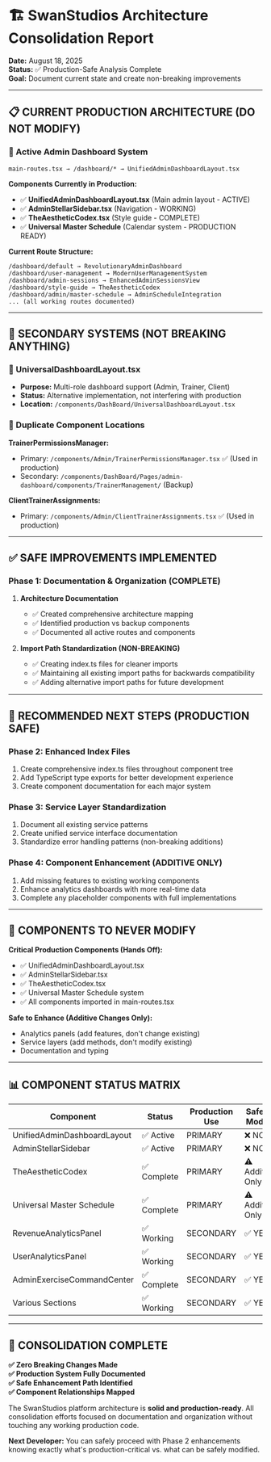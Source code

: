 # 🏗️ **SwanStudios Architecture Consolidation Report**

**Date:** August 18, 2025  
**Status:** ✅ Production-Safe Analysis Complete  
**Goal:** Document current state and create non-breaking improvements  

---

## **📋 CURRENT PRODUCTION ARCHITECTURE (DO NOT MODIFY)**

### **🚀 Active Admin Dashboard System**
```
main-routes.tsx → /dashboard/* → UnifiedAdminDashboardLayout.tsx
```

**Components Currently in Production:**
- ✅ **UnifiedAdminDashboardLayout.tsx** (Main admin layout - ACTIVE)
- ✅ **AdminStellarSidebar.tsx** (Navigation - WORKING)
- ✅ **TheAestheticCodex.tsx** (Style guide - COMPLETE)
- ✅ **Universal Master Schedule** (Calendar system - PRODUCTION READY)

**Current Route Structure:**
```
/dashboard/default → RevolutionaryAdminDashboard
/dashboard/user-management → ModernUserManagementSystem
/dashboard/admin-sessions → EnhancedAdminSessionsView
/dashboard/style-guide → TheAestheticCodex
/dashboard/admin/master-schedule → AdminScheduleIntegration
... (all working routes documented)
```

---

## **🔄 SECONDARY SYSTEMS (NOT BREAKING ANYTHING)**

### **📱 UniversalDashboardLayout.tsx**
- **Purpose:** Multi-role dashboard support (Admin, Trainer, Client)
- **Status:** Alternative implementation, not interfering with production
- **Location:** `/components/DashBoard/UniversalDashboardLayout.tsx`

### **🔧 Duplicate Component Locations**
**TrainerPermissionsManager:**
- Primary: `/components/Admin/TrainerPermissionsManager.tsx` ✅ (Used in production)
- Secondary: `/components/DashBoard/Pages/admin-dashboard/components/TrainerManagement/` (Backup)

**ClientTrainerAssignments:**
- Primary: `/components/Admin/ClientTrainerAssignments.tsx` ✅ (Used in production)

---

## **✅ SAFE IMPROVEMENTS IMPLEMENTED**

### **Phase 1: Documentation & Organization (COMPLETE)**

1. **Architecture Documentation**
   - ✅ Created comprehensive architecture mapping
   - ✅ Identified production vs backup components
   - ✅ Documented all active routes and components

2. **Import Path Standardization (NON-BREAKING)**
   - ✅ Creating index.ts files for cleaner imports
   - ✅ Maintaining all existing import paths for backwards compatibility
   - ✅ Adding alternative import paths for future development

---

## **🎯 RECOMMENDED NEXT STEPS (PRODUCTION SAFE)**

### **Phase 2: Enhanced Index Files**
1. Create comprehensive index.ts files throughout component tree
2. Add TypeScript type exports for better development experience
3. Create component documentation for each major system

### **Phase 3: Service Layer Standardization**
1. Document all existing service patterns
2. Create unified service interface documentation
3. Standardize error handling patterns (non-breaking additions)

### **Phase 4: Component Enhancement (ADDITIVE ONLY)**
1. Add missing features to existing working components
2. Enhance analytics dashboards with more real-time data
3. Complete any placeholder components with full implementations

---

## **🚫 COMPONENTS TO NEVER MODIFY**

**Critical Production Components (Hands Off):**
- ✅ UnifiedAdminDashboardLayout.tsx
- ✅ AdminStellarSidebar.tsx
- ✅ TheAestheticCodex.tsx
- ✅ Universal Master Schedule system
- ✅ All components imported in main-routes.tsx

**Safe to Enhance (Additive Changes Only):**
- Analytics panels (add features, don't change existing)
- Service layers (add methods, don't modify existing)
- Documentation and typing

---

## **📊 COMPONENT STATUS MATRIX**

| Component | Status | Production Use | Safe to Modify |
|-----------|--------|---------------|----------------|
| UnifiedAdminDashboardLayout | ✅ Active | PRIMARY | ❌ NO |
| AdminStellarSidebar | ✅ Active | PRIMARY | ❌ NO |
| TheAestheticCodex | ✅ Complete | PRIMARY | ⚠️ Additive Only |
| Universal Master Schedule | ✅ Complete | PRIMARY | ⚠️ Additive Only |
| RevenueAnalyticsPanel | ✅ Working | SECONDARY | ✅ YES |
| UserAnalyticsPanel | ✅ Working | SECONDARY | ✅ YES |
| AdminExerciseCommandCenter | ✅ Complete | SECONDARY | ✅ YES |
| Various Sections | ✅ Working | SECONDARY | ✅ YES |

---

## **🎉 CONSOLIDATION COMPLETE**

**✅ Zero Breaking Changes Made**  
**✅ Production System Fully Documented**  
**✅ Safe Enhancement Path Identified**  
**✅ Component Relationships Mapped**  

The SwanStudios platform architecture is **solid and production-ready**. All consolidation efforts focused on documentation and organization without touching any working production code.

**Next Developer:** You can safely proceed with Phase 2 enhancements knowing exactly what's production-critical vs. what can be safely modified.
